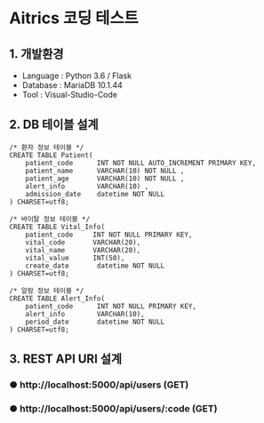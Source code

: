 # Aitrics 코딩 테스트

## 1. 개발환경
- Language : Python 3.6 / Flask
- Database : MariaDB 10.1.44
- Tool : Visual-Studio-Code

## 2. DB 테이블 설계
```
/* 환자 정보 테이블 */
CREATE TABLE Patient(
    patient_code      INT NOT NULL AUTO_INCREMENT PRIMARY KEY,
    patient_name      VARCHAR(10) NOT NULL ,
    patient_age       VARCHAR(10) NOT NULL ,
    alert_info        VARCHAR(10) ,
    admission_date    datetime NOT NULL
) CHARSET=utf8;

```

```
/* 바이탈 정보 테이블 */
CREATE TABLE Vital_Info(
    patient_code     INT NOT NULL PRIMARY KEY,
    vital_code       VARCHAR(20),
    vital_name       VARCHAR(20),
    vital_value      INT(50),
    create_date       datetime NOT NULL
) CHARSET=utf8;
```

```
/* 알람 정보 테이블 */
CREATE TABLE Alert_Info(
    patient_code      INT NOT NULL PRIMARY KEY,
    alert_info        VARCHAR(10),
    period_date       datetime NOT NULL
) CHARSET=utf8;

```

## 3. REST API URI 설계
### ● http://localhost:5000/api/users  		 (GET)
### ● http://localhost:5000/api/users/:code  (GET)
